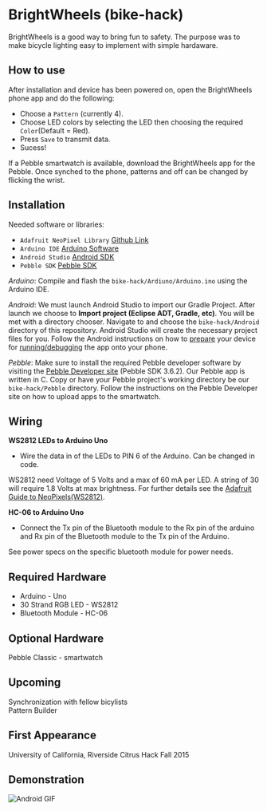 # BrightWheels (bike-hack)

BrightWheels is a good way to bring fun to safety. The purpose was to make bicycle lighting easy to implement 
with simple hardaware. 

## How to use

After installation and device has been powered on, open the BrightWheels phone app and do the following:
* Choose a `Pattern` (currently 4).
* Choose LED colors by selecting the LED then choosing the required `Color`(Default = Red).
* Press `Save` to transmit data.
* Sucess!

If a Pebble smartwatch is available, download the BrightWheels app for the Pebble. Once synched to the phone, patterns and off can be changed by flicking the wrist.

## Installation
Needed software or libraries:  
* `Adafruit NeoPixel Library` [Github Link](https://github.com/adafruit/Adafruit_NeoPixel "Adafruit_NeoPixel") 
* `Arduino IDE` [Arduino Software](https://www.arduino.cc/en/Main/Software)
* `Android Studio` [Android SDK](https://developer.android.com/sdk/index.html)
* `Pebble SDK` [Pebble SDK](https://developer.getpebble.com/sdk/)
  
*Arduino*: Compile and flash the `bike-hack/Ardiuno/Arduino.ino` using the Arduino IDE.

*Android*: We must launch Android Studio to import our Gradle Project. After launch we choose to **Import project (Eclipse ADT, Gradle, etc)**. You will be met with a directory chooser. Navigate to and choose the `bike-hack/Android` directory of this repository. Android Studio will create the necessary project files for you. Follow the Android instructions on how to [prepare](http://developer.android.com/tools/device.html) your device for [running/debugging](http://developer.android.com/tools/building/building-studio.html) the app onto your phone.

*Pebble*: Make sure to install the required Pebble developer software by visiting the [Pebble Developer site](https://developer.getpebble.com/) (Pebble SDK 3.6.2). Our Pebble app is written in C. Copy or have your Pebble project's working directory be our `bike-hack/Pebble` directory. Follow the instructions on the Pebble Developer site on how to upload apps to the smartwatch.

## Wiring
**WS2812 LEDs to Arduino Uno**  
* Wire the data in of the LEDs to PIN 6 of the Arduino. Can be changed in code.

WS2812 need Voltage of 5 Volts and a max of 60 mA per LED. A string of 30 will require 1.8 Volts at max brightness. For further details see the  [Adafruit Guide to NeoPixels(WS2812)](https://learn.adafruit.com/adafruit-neopixel-uberguide/overview "Adafruit neopixel uberguide").   

**HC-06 to Arduino Uno**  
  
* Connect the Tx pin of the Bluetooth module to the Rx pin of the arduino and Rx pin of the Bluetooth module to the Tx pin of the Arduino.  
  
See power specs on the specific bluetooth module for power needs.


## Required Hardware
* Arduino - Uno
* 30 Strand RGB LED - WS2812
* Bluetooth Module - HC-06

## Optional Hardware
Pebble Classic - smartwatch

## Upcoming
 Synchronization with fellow bicylists  
 Pattern Builder

## First Appearance

University of California, Riverside
Citrus Hack Fall 2015

## Demonstration
![Android GIF](https://raw.github.com/jhollister/bike-hack/master/AndroidDemo_v1.0.2.gif)
